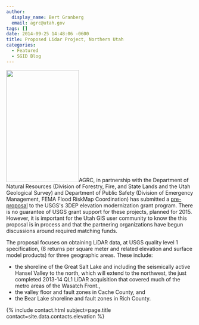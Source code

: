 ```yaml
---
author:
  display_name: Bert Granberg
  email: agrc@utah.gov
tags: []
date: 2014-09-25 14:48:06 -0600
title: Proposed Lidar Project, Northern Utah
categories:
  - Featured
  - SGID Blog
---
```

<p><a href="{{ "/downloads/ProposedLidarAreas20151.png" | prepend: site.baseurl }}"><img src="{{ "/images/ProposedLidarAreas20151-195x300.png" | prepend: site.baseurl }}" alt="" title="ProposedLidarAreas2015" width="195" height="300" class="inline-text-right" /></a>AGRC, in partnership with the Department of Natural Resources (Division of Forestry, Fire, and State Lands and the Utah Geological Survey) and Department of Public Safety (Division of Emergency Management, FEMA Flood RiskMap Coordination) has submitted a <a href="https://docs.google.com/document/d/17l9lXmchIHTcPxj4tCKaB_yF0CIowkNxU_KZYij0Dg4/edit?usp=sharing">pre-proposal</a> to the USGS's 3DEP elevation modernization grant program. There is no guarantee of USGS grant support for these projects, planned for 2015. However, it is important for the Utah GIS user community to know the this proposal is in process and that the partnering organizations have begun discussions around required matching funds.</p>
<p>The proposal focuses on obtaining LiDAR data, at USGS quality level 1 specification, (8 returns per square meter and related elevation and surface model products) for three geographic areas. These include:</p>
<ul>
<li>the shoreline of the Great Salt Lake and including the seismically active Hansel Valley to the north, which will extend to the northwest, the just completed 2013-14 QL1 LiDAR acquisition that covered much of the metro areas of the Wasatch Front., </li>
<li>the valley floor and fault zones in Cache County, and</li>
<li>the Bear Lake shoreline and fault zones in Rich County.</li>
</ul>
<p>{% include contact.html subject=page.title contact=site.data.contacts.elevation %}</p>
